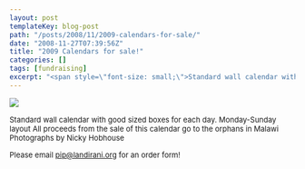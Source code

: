 ```yaml
---
layout: post
templateKey: blog-post
path: "/posts/2008/11/2009-calendars-for-sale/"
date: "2008-11-27T07:39:56Z"
title: "2009 Calendars for sale!"
categories: []
tags: [fundraising]
excerpt: "<span style=\"font-size: small;\">Standard wall calendar with good sized boxes for each day. Monday..."
---
```


![](http://www.landirani.org/image_library/news/full_size/4994592069e16calendar_all.jpg)

<span style="font-size: small;">Standard wall calendar with good sized boxes for each day. Monday-Sunday layout
All proceeds from the sale of this calendar go to the orphans in Malawi
Photographs by Nicky Hobhouse</span>

<span style="font-size: small;">Please email [pip@landirani.org](mailto:pip@landirani.org) for an order form!</span>